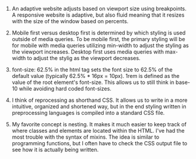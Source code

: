 1. An adaptive website adjusts based on viewport size using breakpoints. A responsive website is adaptive, but also fluid meaning that it resizes with the size of the window based on percents.

2. Mobile first versus desktop first is determined by which styling is used outside of media queries. To be mobile first, the primary styling will be for mobile with media queries utilizing min-width to adjust the styling as the viewport increases. Desktop first uses media queries with max-width to adjust the stylig as the viewport decreases.

3. font-size: 62.5% in the html tag sets the font size to 62.5% of the default value (typically 62.5% * 16px = 10px). 1rem is defined as the value of the root element's font-size. This allows us to still think in base-10 while avoiding hard coded font-sizes.

4. I think of reprocessing as shorthand CSS. It allows us to write in a more intuitive, organized and shortened way, but in the end styling written in preprocessing languages is compiled into a standard CSS file.

5. My favorite concept is nesting. It makes it much easier to keep track of where classes and elements are located within the HTML. I've had the most trouble with the syntax of mixins. The idea is similar to programming functions, but I often have to check the CSS output file to see how it is actually being written.